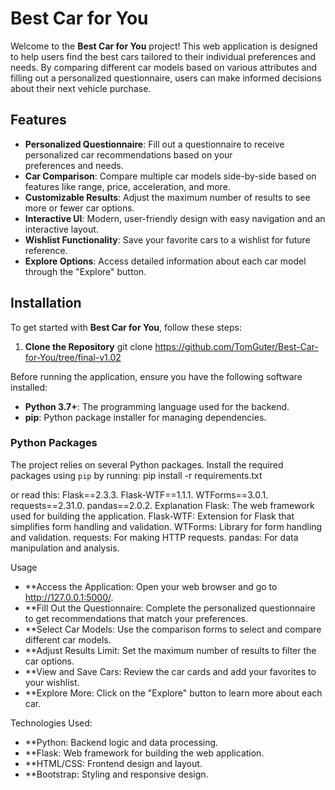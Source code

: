 # Best Car for You

Welcome to the **Best Car for You** project! This web application is designed to help users find the best cars tailored to their individual preferences and needs. By comparing different car models based on various attributes and filling out a personalized questionnaire, users can make informed decisions about their next vehicle purchase.

## Features
- **Personalized Questionnaire**: Fill out a questionnaire to receive personalized car recommendations based on your   
  preferences and needs.
- **Car Comparison**: Compare multiple car models side-by-side based on features like range, price, acceleration, and more.
- **Customizable Results**: Adjust the maximum number of results to see more or fewer car options.
- **Interactive UI**: Modern, user-friendly design with easy navigation and an interactive layout.
- **Wishlist Functionality**: Save your favorite cars to a wishlist for future reference.
- **Explore Options**: Access detailed information about each car model through the "Explore" button.

## Installation

To get started with **Best Car for You**, follow these steps:

1. **Clone the Repository**
git clone https://github.com/TomGuter/Best-Car-for-You/tree/final-v1.02

   
Before running the application, ensure you have the following software installed:

- **Python 3.7+**: The programming language used for the backend.
- **pip**: Python package installer for managing dependencies.

### Python Packages

The project relies on several Python packages. Install the required packages using `pip` by running:
pip install -r requirements.txt

or read this: 
Flask==2.3.3.
Flask-WTF==1.1.1.
WTForms==3.0.1.
requests==2.31.0.
pandas==2.0.2.
Explanation
Flask: The web framework used for building the application.
Flask-WTF: Extension for Flask that simplifies form handling and validation.
WTForms: Library for form handling and validation.
requests: For making HTTP requests.
pandas: For data manipulation and analysis.


Usage

- **Access the Application: Open your web browser and go to http://127.0.0.1:5000/.
- **Fill Out the Questionnaire: Complete the personalized questionnaire to get recommendations that match your preferences.
- **Select Car Models: Use the comparison forms to select and compare different car models.
- **Adjust Results Limit: Set the maximum number of results to filter the car options.
- **View and Save Cars: Review the car cards and add your favorites to your wishlist.
- **Explore More: Click on the "Explore" button to learn more about each car.


Technologies Used:

- **Python: Backend logic and data processing.
- **Flask: Web framework for building the web application.
- **HTML/CSS: Frontend design and layout.
- **Bootstrap: Styling and responsive design.
